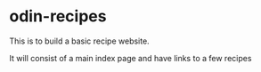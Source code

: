 # odin-recipes

This is to build a basic recipe website.

It will consist of a main index page and have links to a few recipes
